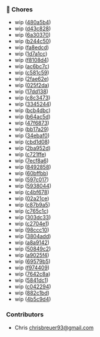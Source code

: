 ### 🧹 Chores

- wip ([480a5b4](https://github.com/stacksjs/nanofaker/commit/480a5b4))
- wip ([d43c828](https://github.com/stacksjs/nanofaker/commit/d43c828))
- wip ([6a30370](https://github.com/stacksjs/nanofaker/commit/6a30370))
- wip ([b244c50](https://github.com/stacksjs/nanofaker/commit/b244c50))
- wip ([fa8edcd](https://github.com/stacksjs/nanofaker/commit/fa8edcd))
- wip ([1d7a1cc](https://github.com/stacksjs/nanofaker/commit/1d7a1cc))
- wip ([f8108d4](https://github.com/stacksjs/nanofaker/commit/f8108d4))
- wip ([ac6bc7c](https://github.com/stacksjs/nanofaker/commit/ac6bc7c))
- wip ([c581c59](https://github.com/stacksjs/nanofaker/commit/c581c59))
- wip ([2fae62e](https://github.com/stacksjs/nanofaker/commit/2fae62e))
- wip ([025f2da](https://github.com/stacksjs/nanofaker/commit/025f2da))
- wip ([17dd138](https://github.com/stacksjs/nanofaker/commit/17dd138))
- wip ([c8c3473](https://github.com/stacksjs/nanofaker/commit/c8c3473))
- wip ([3345244](https://github.com/stacksjs/nanofaker/commit/3345244))
- wip ([bcb4dbc](https://github.com/stacksjs/nanofaker/commit/bcb4dbc))
- wip ([b64ac5d](https://github.com/stacksjs/nanofaker/commit/b64ac5d))
- wip ([47f6873](https://github.com/stacksjs/nanofaker/commit/47f6873))
- wip ([bb17a29](https://github.com/stacksjs/nanofaker/commit/bb17a29))
- wip ([34ebaf0](https://github.com/stacksjs/nanofaker/commit/34ebaf0))
- wip ([cbd1d08](https://github.com/stacksjs/nanofaker/commit/cbd1d08))
- wip ([2ba952d](https://github.com/stacksjs/nanofaker/commit/2ba952d))
- wip ([c721ffe](https://github.com/stacksjs/nanofaker/commit/c721ffe))
- wip ([7ecf8a6](https://github.com/stacksjs/nanofaker/commit/7ecf8a6))
- wip ([8492858](https://github.com/stacksjs/nanofaker/commit/8492858))
- wip ([60bffbb](https://github.com/stacksjs/nanofaker/commit/60bffbb))
- wip ([597c017](https://github.com/stacksjs/nanofaker/commit/597c017))
- wip ([5938044](https://github.com/stacksjs/nanofaker/commit/5938044))
- wip ([c4bf678](https://github.com/stacksjs/nanofaker/commit/c4bf678))
- wip ([02a21ce](https://github.com/stacksjs/nanofaker/commit/02a21ce))
- wip ([c87b9a5](https://github.com/stacksjs/nanofaker/commit/c87b9a5))
- wip ([c765c1c](https://github.com/stacksjs/nanofaker/commit/c765c1c))
- wip ([303dc33](https://github.com/stacksjs/nanofaker/commit/303dc33))
- wip ([c2704e1](https://github.com/stacksjs/nanofaker/commit/c2704e1))
- wip ([98ccc10](https://github.com/stacksjs/nanofaker/commit/98ccc10))
- wip ([3804add](https://github.com/stacksjs/nanofaker/commit/3804add))
- wip ([a8a9142](https://github.com/stacksjs/nanofaker/commit/a8a9142))
- wip ([50849c2](https://github.com/stacksjs/nanofaker/commit/50849c2))
- wip ([a9025f4](https://github.com/stacksjs/nanofaker/commit/a9025f4))
- wip ([69579b5](https://github.com/stacksjs/nanofaker/commit/69579b5))
- wip ([f974409](https://github.com/stacksjs/nanofaker/commit/f974409))
- wip ([7642c8a](https://github.com/stacksjs/nanofaker/commit/7642c8a))
- wip ([5841dc1](https://github.com/stacksjs/nanofaker/commit/5841dc1))
- wip ([c042294](https://github.com/stacksjs/nanofaker/commit/c042294))
- wip ([882c1bd](https://github.com/stacksjs/nanofaker/commit/882c1bd))
- wip ([4b5c9d4](https://github.com/stacksjs/nanofaker/commit/4b5c9d4))

### Contributors

- Chris <chrisbreuer93@gmail.com>
